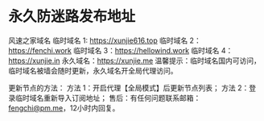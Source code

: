 # 永久防迷路发布地址

风速之家域名
临时域名 1:  https://xunjie616.top 
临时域名 2：https://fenchi.work
临时域名 3：https://hellowind.work
临时域名 4：https://xunjie.in
永久域名：https://xunjie.me
温馨提示：临时域名国内可访问，临时域名被墙会随时更新，永久域名开全局代理访问。

更新节点的方法：
方法 1：开启代理【全局模式】后更新节点列表；
方法 2：登录临时域名重新导入订阅地址；
售后：有任何问题联系邮箱：fengchi@pm.me，12小时内回复。
